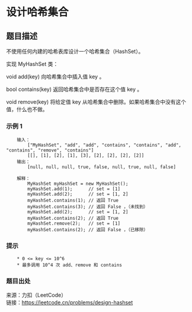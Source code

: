 # 设计哈希集合

## 题目描述

不使用任何内建的哈希表库设计一个哈希集合（HashSet）。

实现 MyHashSet 类：

void add(key) 向哈希集合中插入值 key 。

bool contains(key) 返回哈希集合中是否存在这个值 key 。

void remove(key) 将给定值 key 从哈希集合中删除。如果哈希集合中没有这个值，什么也不做。

### 示例 1

```text
    输入：
        ["MyHashSet", "add", "add", "contains", "contains", "add", "contains", "remove", "contains"]
        [[], [1], [2], [1], [3], [2], [2], [2], [2]]
    输出：
        [null, null, null, true, false, null, true, null, false]

    解释：
        MyHashSet myHashSet = new MyHashSet();
        myHashSet.add(1);      // set = [1]
        myHashSet.add(2);      // set = [1, 2]
        myHashSet.contains(1); // 返回 True
        myHashSet.contains(3); // 返回 False ，（未找到）
        myHashSet.add(2);      // set = [1, 2]
        myHashSet.contains(2); // 返回 True
        myHashSet.remove(2);   // set = [1]
        myHashSet.contains(2); // 返回 False ，（已移除）
```

### 提示

```text
    * 0 <= key <= 10^6
    * 最多调用 10^4 次 add、remove 和 contains
```

### 题目出处

来源：力扣（LeetCode）  
链接：<https://leetcode.cn/problems/design-hashset>
